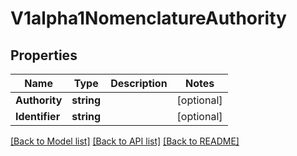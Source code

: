 # V1alpha1NomenclatureAuthority

## Properties

Name | Type | Description | Notes
------------ | ------------- | ------------- | -------------
**Authority** | **string** |  | [optional] 
**Identifier** | **string** |  | [optional] 

[[Back to Model list]](../README.md#documentation-for-models) [[Back to API list]](../README.md#documentation-for-api-endpoints) [[Back to README]](../README.md)


